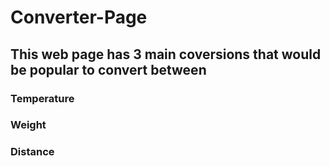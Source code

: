 # Converter-Page

## This web page has 3 main coversions that would be popular to convert between

### Temperature

### Weight

### Distance
